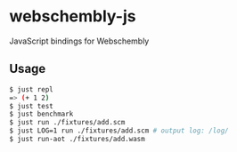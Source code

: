# webschembly-js

JavaScript bindings for Webschembly


## Usage
```bash
$ just repl
=> (+ 1 2)
$ just test
$ just benchmark
$ just run ./fixtures/add.scm
$ just LOG=1 run ./fixtures/add.scm # output log: /log/
$ just run-aot ./fixtures/add.wasm
```